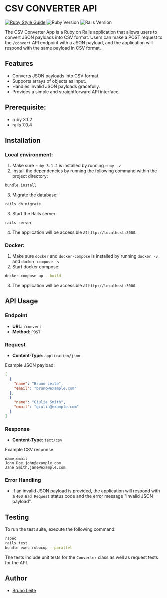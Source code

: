 # CSV CONVERTER API

[![Ruby Style Guide](https://img.shields.io/badge/code_style-rubocop-brightgreen.svg)](https://github.com/rubocop/rubocop)
![Ruby Version](https://img.shields.io/badge/ruby_version-3.1.2-blue.svg)
![Rails Version](https://img.shields.io/badge/rails_version-7.0.2-blue.svg)

The CSV Converter App is a Ruby on Rails application that allows users to convert JSON payloads into CSV format. Users can make a POST request to the `/convert` API endpoint with a JSON payload, and the application will respond with the same payload in CSV format.

## Features

- Converts JSON payloads into CSV format.
- Supports arrays of objects as input.
- Handles invalid JSON payloads gracefully.
- Provides a simple and straightforward API interface.

## Prerequisite:

- ruby 3.1.2
- rails 7.0.4

## Installation

### Local environment:

1. Make sure `ruby 3.1.2` is installed by running `ruby -v`
2. Install the dependencies by running the following command within the project directory:

```bash
bundle install
```

3. Migrate the database:

```bash
rails db:migrate
```

3. Start the Rails server:

```bash
rails server
```

4. The application will be accessible at `http://localhost:3000`.

### Docker:

1. Make sure `docker` and `docker-compose` is installed by running `docker -v` and `docker-compose -v`
2. Start docker compose:

```bash
docker-compose up --build
```

3. The application will be accessible at `http://localhost:3000`.

## API Usage

### Endpoint

- **URL**: `/convert`
- **Method**: `POST`

### Request

- **Content-Type**: `application/json`

Example JSON payload:

```json
[
  {
    "name": "Bruno Leite",
    "email": "bruno@example.com"
  },
  {
    "name": "Giulia Smith",
    "email": "giulia@example.com"
  }
]
```

### Response

- **Content-Type**: `text/csv`

Example CSV response:

```csv
name,email
John Doe,john@example.com
Jane Smith,jane@example.com
```

### Error Handling

- If an invalid JSON payload is provided, the application will respond with a `400 Bad Request` status code and the error message "Invalid JSON payload".

## Testing

To run the test suite, execute the following command:

```bash
rspec
rails test
bundle exec rubocop --parallel
```

The tests include unit tests for the `Converter` class as well as request tests for the API.

## Author

- [Bruno Leite](https://github.com/nullbr)

